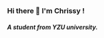 ### Hi there 👋 I'm Chrissy !
<!-- <h1 align="left">Hi there👋 I'm Chrissy !</h1> -->
<h5 align="left">A student from YZU university.</h5>

<!--
**Chrissy1209/Chrissy1209** is a ✨ _special_ ✨ repository because its `README.md` (this file) appears on your GitHub profile.

Here are some ideas to get you started:

- 🔭 I’m currently working on ...
- 🌱 I’m currently learning ...
- 👯 I’m looking to collaborate on ...
- 🤔 I’m looking for help with ...
- 💬 Ask me about ...
- 📫 How to reach me: ...
- 😄 Pronouns: ...
- ⚡ Fun fact: ...
-->

